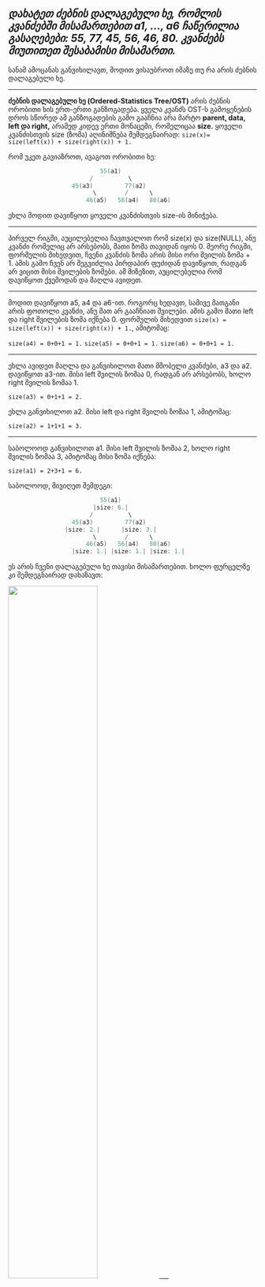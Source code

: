 _**დახატეთ ძებნის დალაგებული ხე, რომლის კვანძებში მისამართებით a1, ..., a6 ჩაწერილია გასაღებები: 55, 77, 45, 56, 46, 80. კვანძებს მიუთითეთ შესაბამისი მისამართი.**_
--------------------------------
სანამ ამოცანას განვიხილავთ, მოდით ვისაუბროთ იმაზე თუ რა არის ძებნის დალაგებული ხე.
___
**ძებნის დალაგებული ხე (Ordered-Statistics Tree/OST)** არის ძებნის ორობითი ხის ერთ-ერთი განზოგადება. ყველა კვანძს OST-ს გამოყენების დროს სწორედ ამ განზოგადების გამო გააჩნია არა მარტო **parent, data, left და right,** არამედ კიდევ ერთი მონაცემი, რომელიცაა **size.** ყოველი კვანძისთვის size (ზომა) აღინიშნება შემდეგნაირად:
```size(x)= size(left(x)) + size(right(x)) + 1.```

რომ უკეთ გავიაზროთ, ავაგოთ ორობითი ხე:

```cpp
                          55(a1)
                       /          \
                  45(a3)         77(a2)
                        \        /      \
                      46(a5)   56(a4)   80(a6)
```

ეხლა მოდით დავიწყოთ ყოველი კვანძისთვის size-ის მინიჭება. 
___
პირველ რიგში, აუცილებელია ჩავთვალოთ რომ size(x) და size(NULL), ანუ კვანძი რომელიც არ არსებობს, მათი ზომა თავიდან იყოს 0.
მეორე რიგში, ფორმულის მიხედვით, ჩვენი კვანძის ზომა არის მისი ორი შვილის ზომა + 1. ამის გამო ჩვენ არ შეგვიძლია პირდაპირ ფუძიდან დავიწყოთ, რადგან არ ვიცით მისი შვილების ზომები. ამ მიზეზით, აუცილებელია რომ დავიწყოთ ქვემოდან და მაღლა ავიდეთ.
___
მოდით დავიწყოთ a5, a4 და a6-ით. როგორც ხედავთ, სამივე მათგანი არის ფოთოლი კვანძი, ანუ მათ არ გააჩნიათ შვილები.
ამის გამო მათი left და right შვილების ზომა იქნება 0. ფორმულის მიხედვით ```size(x) = size(left(x)) + size(right(x)) + 1.```, ამიტომაც:

```size(a4) = 0+0+1 = 1.```
```size(a5) = 0+0+1 = 1.```
```size(a6) = 0+0+1 = 1.```
___
ეხლა ავიდეთ მაღლა და განვიხილოთ მათი მშობელი კვანძები, a3 და a2.
დავიწყოთ a3-ით. მისი left შვილის ზომაა 0, რადგან არ არსებობს, ხოლო right შვილის ზომაა 1.

```size(a3) = 0+1+1 = 2.```

ეხლა განვიხილოთ a2. მისი left და right შვილის ზომაა 1, ამიტომაც:

```size(a2) = 1+1+1 = 3.```
___
საბოლოოდ განვიხილოთ a1. მისი left შვილის ზომაა 2, ხოლო right შვილის ზომაა 3, ამიტომაც მისი ზომა იქნება:

```size(a1) = 2+3+1 = 6.```

საბოლოოდ, მივიღეთ შემდეგი:

```cpp
                          55(a1)
                        |size: 6.|
                       /          \
                  45(a3)         77(a2)
                |size: 2.|      |size: 3.|
                        \        /      \
                      46(a5)   56(a4)   80(a6)
                  |size: 1.| |size: 1.| |size: 1.|
```

ეს არის ჩვენი დალაგებული ხე თავისი მისამართებით. ხოლო ფურცელზე კი შემდეგნაირად დახაზავთ:

<img src="https://github.com/Nikoloz-code/SANGU-Algorithm/assets/173100474/7051544f-f48b-4ce9-9d0e-8d194e856418" width="60%" height="60%">
___
